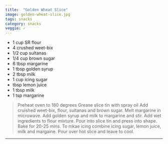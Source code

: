 ```yaml
---
title:  "Golden Wheat Slice"
image: golden-wheat-slice.jpg
tags: snacks
category: snacks
veggie: ✓
---
```


* 1 cup SR flour
* 4 crushed weet-bix
* 1/2 cup sultanas
* 1/4 cup brown sugar
* 6 tbsp margarine
* 1 tbsp golden syrup
* 2 tbsp milk
* 1 cup icing sugar
* tbsp lemon juice
* 1 tbsp milk
* 1 tsp margarine



> Preheat oven to 180 degrees
> Grease slice tin with spray oil
> Add cruished weet-bix, flour, sultanas and brown sugar. 
> Melt margarine in microwave.
> Add golden syrup and milk to margarine and stir. 
> Add wet ingredients to flour mixture. 
> Pour into slice tin and press into shape. 
> Bake for 20-25 mins. 
> To mkae icing combine icing sugar, lemon juice, milk and margaine. 
> Pour over hot slice and leave to cool. 

---
